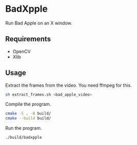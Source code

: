 # BadXpple

Run Bad Apple on an X window.

## Requirements

- OpenCV
- Xlib

## Usage

Extract the frames from the video. You need ffmpeg for this.

```sh
sh extract_frames.sh <bad_apple_video>
```

Compile the program.

```sh
cmake -S . -B build/
cmake --build build/
```

Run the program.

```sh
./build/badxpple
```